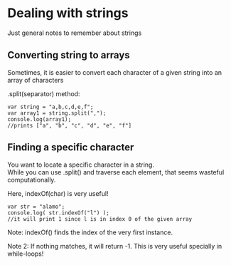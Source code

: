 # Dealing with strings

Just general notes to remember about strings

## Converting string to arrays

Sometimes, it is easier to convert each character of a given string into an array of characters

.split(separator) method:

```
var string = "a,b,c,d,e,f";
var array1 = string.split(",");
console.log(array1);  
//prints ["a", "b", "c", "d", "e", "f"]
```

## Finding a specific character

You want to locate a specific character in a string.  
While you can use .split() and traverse each element, that seems wasteful computationally.

Here, indexOf(char) is very useful!

```
var str = "alamo";
console.log( str.indexOf("l") );
//it will print 1 since l is in index 0 of the given array
```

Note:  indexOf() finds the index of the very first instance.  

Note 2:  If nothing matches, it will return -1.  This is very useful specially in while-loops! 







